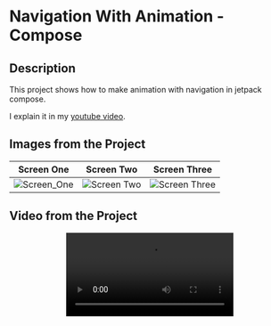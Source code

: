 # Navigation With Animation - Compose

Description
-------------

<p>
This project shows how to make animation with navigation in jetpack compose.

I explain it in my [youtube video](https://youtu.be/KE91XZjCUQc?si=P_kiGnrEFM8mosWX).<p>


## Images from the Project

| Screen One | Screen Two | Screen Three |
| ----------- | ---------------- | ---------------- |
| ![Screen_One](https://github.com/enesokurterzi/YT-navigation-with-animation-compose/assets/113862251/de6afc9c-e0f5-418e-95a2-89344c9a3e8a) | ![Screen Two](https://github.com/enesokurterzi/YT-navigation-with-animation-compose/assets/113862251/057b6a89-9b3b-45d9-9061-125efcc60d6d) | ![Screen Three](https://github.com/enesokurterzi/YT-navigation-with-animation-compose/assets/113862251/45b3fcf3-71bc-4bf9-8f43-47bbef99e653)


## Video from the Project

<div align="center">
	<video src="https://github.com/enesokurterzi/YT-navigation-with-animation-compose/assets/113862251/9bec5ca4-6252-419b-adb7-a47110a03e9e">
</div>
